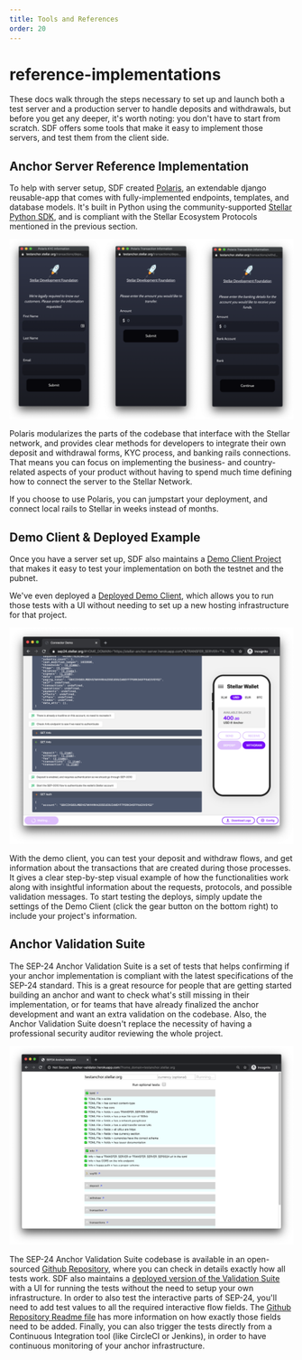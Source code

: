 ```yaml
---
title: Tools and References
order: 20
---
```


# reference-implementations

These docs walk through the steps necessary to set up and launch both a test server and a production server to handle deposits and withdrawals, but before you get any deeper, it's worth noting: you don't have to start from scratch. SDF offers some tools that make it easy to implement those servers, and test them from the client side.

## Anchor Server Reference Implementation

To help with server setup, SDF created [Polaris](https://github.com/stellar/django-polaris), an extendable django reusable-app that comes with fully-implemented endpoints, templates, and database models. It's built in Python using the community-supported [Stellar Python SDK](https://github.com/StellarCN/py-stellar-base), and is compliant with the Stellar Ecosystem Protocols mentioned in the previous section.

![Screenshots of the reference implementation](../../.gitbook/assets/polaris.png)

Polaris modularizes the parts of the codebase that interface with the Stellar network, and provides clear methods for developers to integrate their own deposit and withdrawal forms, KYC process, and banking rails connections. That means you can focus on implementing the business- and country-related aspects of your product without having to spend much time defining how to connect the server to the Stellar Network.

If you choose to use Polaris, you can jumpstart your deployment, and connect local rails to Stellar in weeks instead of months.

## Demo Client & Deployed Example

Once you have a server set up, SDF also maintains a [Demo Client Project](https://github.com/stellar/sep24-demo-client) that makes it easy to test your implementation on both the testnet and the pubnet.

We've even deployed a [Deployed Demo Client](https://sep24.stellar.org/), which allows you to run those tests with a UI without needing to set up a new hosting infrastructure for that project.

![Screenshot of the demo client](../../.gitbook/assets/demo-client.png)

With the demo client, you can test your deposit and withdraw flows, and get information about the transactions that are created during those processes. It gives a clear step-by-step visual example of how the functionalities work along with insightful information about the requests, protocols, and possible validation messages. To start testing the deploys, simply update the settings of the Demo Client \(click the gear button on the bottom right\) to include your project's information.

## Anchor Validation Suite

The SEP-24 Anchor Validation Suite is a set of tests that helps confirming if your anchor implementation is compliant with the latest specifications of the SEP-24 standard. This is a great resource for people that are getting started building an anchor and want to check what's still missing in their implementation, or for teams that have already finalized the anchor development and want an extra validation on the codebase. Also, the Anchor Validation Suite doesn't replace the necessity of having a professional security auditor reviewing the whole project.

![Screenshot of the Anchor Validation Suite&apos;s UI](../../.gitbook/assets/anchor-validation-suite.png)

The SEP-24 Anchor Validation Suite codebase is available in an open-sourced [Github Repository](https://github.com/stellar/transfer-server-validator/), where you can check in details exactly how all tests work. SDF also maintains a [deployed version of the Validation Suite](http://anchor-validator.stellar.org/) with a UI for running the tests without the need to setup your own infrastructure. In order to also test the interactive parts of SEP-24, you'll need to add test values to all the required interactive flow fields. The [Github Repository Readme file](https://github.com/stellar/transfer-server-validator/#providing-field-values) has more information on how exactly those fields need to be added. Finally, you can also trigger the tests directly from a Continuous Integration tool \(like CircleCI or Jenkins\), in order to have continuous monitoring of your anchor infrastructure.

